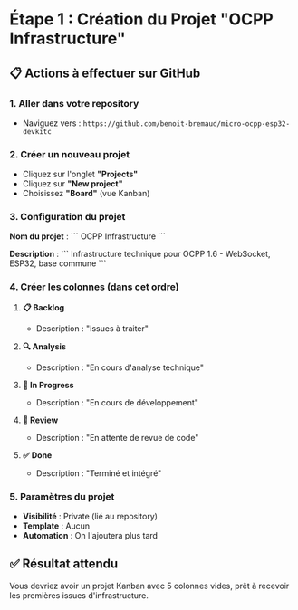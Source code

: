 # Étape 1 : Création du Projet "OCPP Infrastructure"

## 📋 Actions à effectuer sur GitHub

### 1. Aller dans votre repository

- Naviguez vers : `https://github.com/benoit-bremaud/micro-ocpp-esp32-devkitc`

### 2. Créer un nouveau projet

- Cliquez sur l'onglet **"Projects"**
- Cliquez sur **"New project"**
- Choisissez **"Board"** (vue Kanban)

### 3. Configuration du projet

**Nom du projet** :
\`\`\`
OCPP Infrastructure
\`\`\`

**Description** :
\`\`\`
Infrastructure technique pour OCPP 1.6 - WebSocket, ESP32, base commune
\`\`\`

### 4. Créer les colonnes (dans cet ordre)

1. **📋 Backlog**
   - Description : "Issues à traiter"

2. **🔍 Analysis**
   - Description : "En cours d'analyse technique"

3. **🚧 In Progress**
   - Description : "En cours de développement"

4. **🔎 Review**
   - Description : "En attente de revue de code"

5. **✅ Done**
   - Description : "Terminé et intégré"

### 5. Paramètres du projet

- **Visibilité** : Private (lié au repository)
- **Template** : Aucun
- **Automation** : On l'ajoutera plus tard

## ✅ Résultat attendu

Vous devriez avoir un projet Kanban avec 5 colonnes vides, prêt à recevoir les premières issues d'infrastructure.
